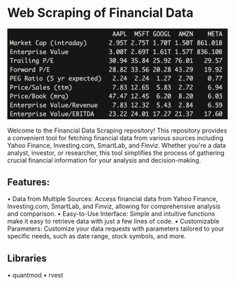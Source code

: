 # Web Scraping of Financial Data 
![](https://github.com/vladislavpyatnitskiy/Web_Scraping/blob/main/Statistics%20info.png?raw=true)

Welcome to the Financial Data Scraping repository! This repository provides a convenient tool for fetching financial data from various sources including Yahoo Finance, Investing.com, SmartLab, and Finviz. Whether you're a data analyst, investor, or researcher, this tool simplifies the process of gathering crucial financial information for your analysis and decision-making.

## Features:

• Data from Multiple Sources: Access financial data from Yahoo Finance, Investing.com, SmartLab, and Finviz, allowing for comprehensive analysis and comparison.
• Easy-to-Use Interface: Simple and intuitive functions make it easy to retrieve data with just a few lines of code.
• Customizable Parameters: Customize your data requests with parameters tailored to your specific needs, such as date range, stock symbols, and more.

## Libraries

• quantmod
• rvest
